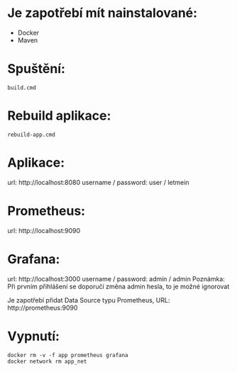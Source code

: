# Je zapotřebí mít nainstalované:

- Docker
- Maven

# Spuštění:

	build.cmd

# Rebuild aplikace:

	rebuild-app.cmd

# Aplikace:

url: http://localhost:8080
username / password: user / letmein

# Prometheus:

url: http://localhost:9090

# Grafana:

url: http://localhost:3000
username / password: admin / admin
Poznámka: Při prvním přihlášení se doporučí změna admin hesla, to je možné ignorovat

Je zapotřebí přidat Data Source typu Prometheus, URL: http://prometheus:9090

# Vypnutí:

	docker rm -v -f app prometheus grafana
	docker network rm app_net
